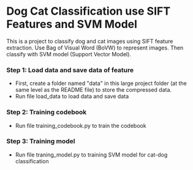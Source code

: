# Dog Cat Classification use SIFT Features and SVM Model 

This is a project to classify dog and cat images using SIFT feature extraction. Use Bag of Visual Word (BoVW) to represent images. Then classify with SVM model (Support Vector Model).

### Step 1: Load data and save data of feature
- First, create a folder named "data" in this large project folder (at the same level as the README file) to store the compressed data.
- Run file load_data to load data and save data

### Step 2: Training codebook
- Run file training_codebook.py to train the codebook

### Step 3: Training model
- Run file traning_model.py to training SVM model for cat-dog classification